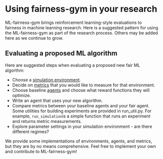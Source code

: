 # Using fairness-gym in your research

ML-fairness-gym brings reinforcement learning-style evaluations to
fairness in machine learning research. Here is a suggested pattern for using
the ML-fairness-gym as part of the research process. Others may be added here as
we continue to grow.

## Evaluating a proposed ML algorithm

Here are suggested steps when evaluating a proposed new fair ML algorthm:

*   Choose a [simulation environment](../ml_gym/environments/README.md).
*   Decide on [metrics](../ml_gym/metrics) that
    you would like to measure for that environment.
*   Choose baseline [agents](../ml_gym/agents)
    and choose what reward functions they will optimize.
*   Write an agent that uses your new algorithm.
*   Compare metrics between your baseline agents and your fair agent. Some
    utilities for building experiments are provided in run_util.py. For example,
    `run_simulation`is a simple function that runs an experiment and returns
    metric measurements.
*   Explore parameter settings in your simulation environment - are there
    different regimes?

We provide some implementations of environments, agents, and metrics, but they
are by no means comprehensive. Feel free to implement your own and contribute
to ML-fairness-gym!

